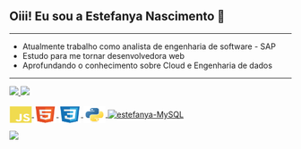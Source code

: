 ## Oiii! Eu sou a Estefanya Nascimento 👋

<hr>

 - Atualmente trabalho como analista de engenharia de software - SAP
 - Estudo para me tornar desenvolvedora web
 - Aprofundando o conhecimento sobre Cloud e Engenharia de dados

 <hr>

 <div>
  <a href="https://github.com/EstefanyaNascimento">
  <img height="180em" src="https://github-readme-stats.vercel.app/api?username=estefanyanascimento&show_icons=true&theme=dracula&include_all_commits=true&count_private=true"/>
  <img height="180em" src="https://github-readme-stats.vercel.app/api/top-langs/?username=estefanyanascimento&layout=compact&langs_count=7&theme=dracula"/>
</div>

<div style="display: inline_block"><br>
  <img align="center" alt="estefanya-Js" height="30" width="40" src="https://raw.githubusercontent.com/devicons/devicon/master/icons/javascript/javascript-plain.svg">
  <img align="center" alt="estefanya-HTML" height="30" width="40" src="https://raw.githubusercontent.com/devicons/devicon/master/icons/html5/html5-original.svg">
  <img align="center" alt="estefanya-CSS" height="30" width="40" src="https://raw.githubusercontent.com/devicons/devicon/master/icons/css3/css3-original.svg">
  <img align="center" alt="estefanya-Python" height="30" width="40" src="https://raw.githubusercontent.com/devicons/devicon/master/icons/python/python-original.svg">
  <img align="center" alt="estefanya-MySQL" height="60" width="80" src="https://waresoft.com.br/wp-content/uploads/2021/04/MySQL_Logo_600x600.png">


</div>



<P>


</p>


   <div> 
  <a href="https://www.linkedin.com/in/estefanya-alves-7b38367b/"target="_blank"><img src="https://img.shields.io/badge/-LinkedIn-%230077B5?style=for-the-badge&logo=linkedin&logoColor=white" target="_blank"></a> 


</div>
  
